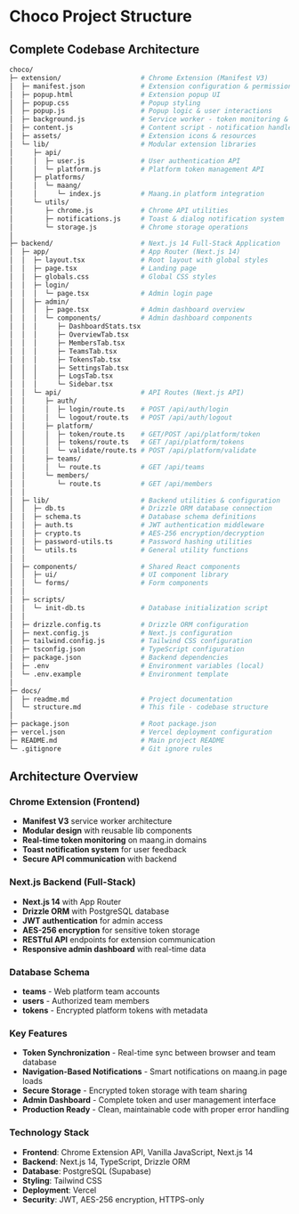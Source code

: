 # Choco Project Structure

## Complete Codebase Architecture

```bash
choco/
├─ extension/                    # Chrome Extension (Manifest V3)
│  ├─ manifest.json              # Extension configuration & permissions
│  ├─ popup.html                 # Extension popup UI
│  ├─ popup.css                  # Popup styling
│  ├─ popup.js                   # Popup logic & user interactions
│  ├─ background.js              # Service worker - token monitoring & sync
│  ├─ content.js                 # Content script - notification handler
│  ├─ assets/                    # Extension icons & resources
│  └─ lib/                       # Modular extension libraries
│     ├─ api/
│     │  ├─ user.js              # User authentication API
│     │  └─ platform.js          # Platform token management API
│     ├─ platforms/
│     │  └─ maang/
│     │     └─ index.js          # Maang.in platform integration
│     └─ utils/
│        ├─ chrome.js            # Chrome API utilities
│        ├─ notifications.js     # Toast & dialog notification system
│        └─ storage.js           # Chrome storage operations
│
├─ backend/                      # Next.js 14 Full-Stack Application
│  ├─ app/                       # App Router (Next.js 14)
│  │  ├─ layout.tsx              # Root layout with global styles
│  │  ├─ page.tsx                # Landing page
│  │  ├─ globals.css             # Global CSS styles
│  │  ├─ login/
│  │  │  └─ page.tsx             # Admin login page
│  │  ├─ admin/
│  │  │  ├─ page.tsx             # Admin dashboard overview
│  │  │  └─ components/          # Admin dashboard components
│  │  │     ├─ DashboardStats.tsx
│  │  │     ├─ OverviewTab.tsx
│  │  │     ├─ MembersTab.tsx
│  │  │     ├─ TeamsTab.tsx
│  │  │     ├─ TokensTab.tsx
│  │  │     ├─ SettingsTab.tsx
│  │  │     ├─ LogsTab.tsx
│  │  │     └─ Sidebar.tsx
│  │  └─ api/                    # API Routes (Next.js API)
│  │     ├─ auth/
│  │     │  ├─ login/route.ts    # POST /api/auth/login
│  │     │  └─ logout/route.ts   # POST /api/auth/logout
│  │     ├─ platform/
│  │     │  ├─ token/route.ts    # GET/POST /api/platform/token
│  │     │  ├─ tokens/route.ts   # GET /api/platform/tokens
│  │     │  └─ validate/route.ts # POST /api/platform/validate
│  │     ├─ teams/
│  │     │  └─ route.ts          # GET /api/teams
│  │     └─ members/
│  │        └─ route.ts          # GET /api/members
│  │
│  ├─ lib/                       # Backend utilities & configuration
│  │  ├─ db.ts                   # Drizzle ORM database connection
│  │  ├─ schema.ts               # Database schema definitions
│  │  ├─ auth.ts                 # JWT authentication middleware
│  │  ├─ crypto.ts               # AES-256 encryption/decryption
│  │  ├─ password-utils.ts       # Password hashing utilities
│  │  └─ utils.ts                # General utility functions
│  │
│  ├─ components/                # Shared React components
│  │  ├─ ui/                     # UI component library
│  │  └─ forms/                  # Form components
│  │
│  ├─ scripts/
│  │  └─ init-db.ts              # Database initialization script
│  │
│  ├─ drizzle.config.ts          # Drizzle ORM configuration
│  ├─ next.config.js             # Next.js configuration
│  ├─ tailwind.config.js         # Tailwind CSS configuration
│  ├─ tsconfig.json              # TypeScript configuration
│  ├─ package.json               # Backend dependencies
│  ├─ .env                       # Environment variables (local)
│  └─ .env.example               # Environment template
│
├─ docs/
│  ├─ readme.md                  # Project documentation
│  └─ structure.md               # This file - codebase structure
│
├─ package.json                  # Root package.json
├─ vercel.json                   # Vercel deployment configuration
├─ README.md                     # Main project README
└─ .gitignore                    # Git ignore rules
```

## Architecture Overview

### **Chrome Extension (Frontend)**
- **Manifest V3** service worker architecture
- **Modular design** with reusable lib components
- **Real-time token monitoring** on maang.in domains
- **Toast notification system** for user feedback
- **Secure API communication** with backend

### **Next.js Backend (Full-Stack)**
- **Next.js 14** with App Router
- **Drizzle ORM** with PostgreSQL database
- **JWT authentication** for admin access
- **AES-256 encryption** for sensitive token storage
- **RESTful API** endpoints for extension communication
- **Responsive admin dashboard** with real-time data

### **Database Schema**
- **teams** - Web platform team accounts
- **users** - Authorized team members
- **tokens** - Encrypted platform tokens with metadata

### **Key Features**
- **Token Synchronization** - Real-time sync between browser and team database
- **Navigation-Based Notifications** - Smart notifications on maang.in page loads
- **Secure Storage** - Encrypted token storage with team sharing
- **Admin Dashboard** - Complete token and user management interface
- **Production Ready** - Clean, maintainable code with proper error handling

### **Technology Stack**
- **Frontend**: Chrome Extension API, Vanilla JavaScript, Next.js 14
- **Backend**: Next.js 14, TypeScript, Drizzle ORM
- **Database**: PostgreSQL (Supabase)
- **Styling**: Tailwind CSS
- **Deployment**: Vercel
- **Security**: JWT, AES-256 encryption, HTTPS-only
```
